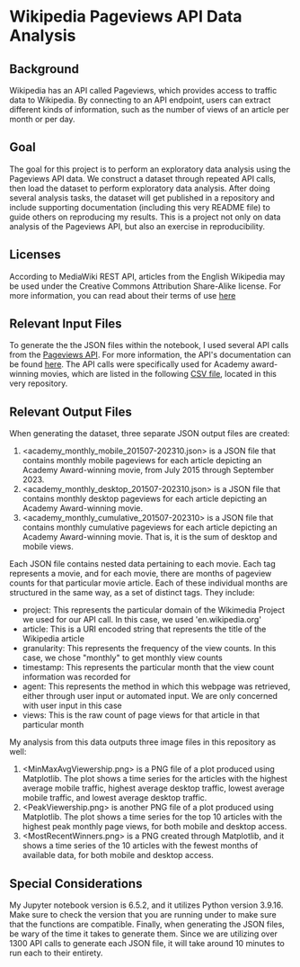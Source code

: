 # Wikipedia Pageviews API Data Analysis

## Background

Wikipedia has an API called Pageviews, which provides access to traffic data to Wikipedia. By connecting to an API endpoint, users can extract different kinds of information, such as the number of views of an article per month or per day.

## Goal

The goal for this project is to perform an exploratory data analysis using the Pageviews API data. We construct a dataset through repeated API calls, then load the dataset to perform exploratory data analysis. After doing several analysis tasks, the dataset will get published in a repository and include supporting documentation (including this very README file) to guide others on reproducing my results. This is a project not only on data analysis of the Pageviews API, but also an exercise in reproducibility.

## Licenses

According to MediaWiki REST API, articles from the English Wikipedia may be used under the Creative Commons Attribution Share-Alike license. For more information, you can read about their terms of use [here](https://www.mediawiki.org/wiki/API:REST_API#Terms_and_conditions)

## Relevant Input Files

To generate the the JSON files within the notebook, I used several API calls from the [Pageviews API](https://wikimedia.org/api/rest_v1/#/Pageviews_data/get_metrics_pageviews_aggregate_project_access_agent_granularity_start_end). For more information, the API's documentation can be found [here](https://wikitech.wikimedia.org/wiki/Analytics/AQS/Pageviews).
The API calls were specifically used for Academy award-winning movies, which are listed in the following [CSV file](thank_the_academy.AUG.2023.csv), located in this very repository.

## Relevant Output Files

When generating the dataset, three separate JSON output files are created:

1. <academy_monthly_mobile_201507-202310.json> is a JSON file that contains monthly mobile pageviews for each article depicting an Academy Award-winning movie, from July 2015 through September 2023.
2. <academy_monthly_desktop_201507-202310.json> is a JSON file that contains monthly desktop pageviews for each article depicting an Academy Award-winning movie.
3. <academy_monthly_cumulative_201507-202310> is a JSON file that contains monthly cumulative pageviews for each article depicting an Academy Award-winning movie. That is, it is the sum of desktop and mobile views.

Each JSON file contains nested data pertaining to each movie. Each tag represents a movie, and for each movie, there are months of pageview counts for that particular movie article. Each of these individual months are structured in the same way, as a set of distinct tags. They include:
- project: This represents the particular domain of the Wikimedia Project we used for our API call. In this case, we used 'en.wikipedia.org'
- article: This is a URI encoded string that represents the title of the Wikipedia article
- granularity: This represents the frequency of the view counts. In this case, we chose "monthly" to get monthly view counts
- timestamp: This represents the particular month that the view count information was recorded for
- agent: This represents the method in which this webpage was retrieved, either through user input or automated input. We are only concerned with user input in this case
- views: This is the raw count of page views for that article in that particular month

My analysis from this data outputs three image files in this repository as well:
1. <MinMaxAvgViewership.png> is a PNG file of a plot produced using Matplotlib. The plot shows a time series for the articles with the highest average mobile traffic, highest average desktop traffic, lowest average mobile traffic, and lowest average desktop traffic.
2. <PeakViewership.png> is another PNG file of a plot produced using Matplotlib. The plot shows a time series for the top 10 articles with the highest peak monthly page views, for both mobile and desktop access.
2. <MostRecentWinners.png> is a PNG created through Matplotlib, and it shows a time series of the 10 articles with the fewest months of available data, for both mobile and desktop access.

## Special Considerations
My Jupyter notebook version is 6.5.2, and it utilizes Python version 3.9.16. Make sure to check the version that you are running under to make sure that the functions are compatible.
Finally, when generating the JSON files, be wary of the time it takes to generate them. Since we are utilizing over 1300 API calls to generate each JSON file, it will take around 10 minutes to run each to their entirety.